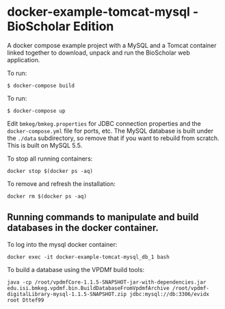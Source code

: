 # docker-example-tomcat-mysql - BioScholar Edition

A docker compose example project with a MySQL and a Tomcat container linked together to download, unpack and run the BioScholar web application. 

To run: 

	$ docker-compose build

To run: 

	$ docker-compose up

Edit `bmkeg/bmkeg.properties` for JDBC connection properties and the `docker-compose.yml` file for ports, etc.
The MySQL database is built under the `./data` subdirectory, so remove that if you want to rebuild from scratch. 
This is built on MySQL 5.5.

To stop all running containers: 
```
docker stop $(docker ps -aq)
```

To remove and refresh the installation: 
```
docker rm $(docker ps -aq)
```

## Running commands to manipulate and build databases in the docker container.

To log into the mysql docker container: 
```
docker exec -it docker-example-tomcat-mysql_db_1 bash 
```

To build a database using the VPDMf build tools:
```
java -cp /root/vpdmfCore-1.1.5-SNAPSHOT-jar-with-dependencies.jar edu.isi.bmkeg.vpdmf.bin.BuildDatabaseFromVpdmfArchive /root/vpdmf-digitalLibrary-mysql-1.1.5-SNAPSHOT.zip jdbc:mysql://db:3306/evidx root Dttef99 
```
